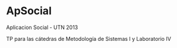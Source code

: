 ApSocial
========

Aplicacion Social - UTN 2013

TP para las cátedras de Metodología de Sistemas I y Laboratorio IV
